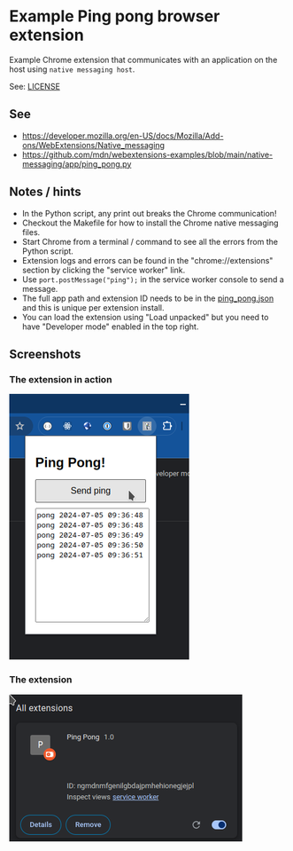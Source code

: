 # Example Ping pong browser extension

Example Chrome extension that communicates with an application on the host using `native messaging host`.

See: [LICENSE](LICENSE)

## See
* https://developer.mozilla.org/en-US/docs/Mozilla/Add-ons/WebExtensions/Native_messaging
* https://github.com/mdn/webextensions-examples/blob/main/native-messaging/app/ping_pong.py

## Notes / hints
* In the Python script, any print out breaks the Chrome communication!
* Checkout the Makefile for how to install the Chrome native messaging files.
* Start Chrome from a terminal / command to see all the errors from the Python script.
* Extension logs and errors can be found in the "chrome://extensions" section by clicking the "service worker" link.
* Use `port.postMessage("ping");` in the service worker console to send a message.
* The full app path and extension ID needs to be in the [ping_pong.json](native_messaging_hosts%2Fping_pong.json) and this is unique per extension install.
* You can load the extension using "Load unpacked" but you need to have "Developer mode" enabled in the top right.

## Screenshots

### The extension in action
![extension-in-action.png](docs/extension-in-action.png)

### The extension
![extension.png](docs/extension.png)


